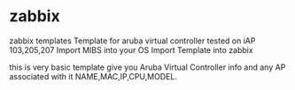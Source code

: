 # zabbix
zabbix templates
Template for aruba virtual controller tested on iAP 103,205,207
Import MIBS into your OS
Import Template into zabbix

this is very basic template give you Aruba Virtual Controller info and any AP associated with it NAME,MAC,IP,CPU,MODEL.
